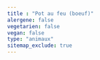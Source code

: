```yaml
---
title : "Pot au feu (boeuf)"
alergene: false
vegetarien: false
vegan: false
type: "animaux"
sitemap_exclude: true
--- 
```

